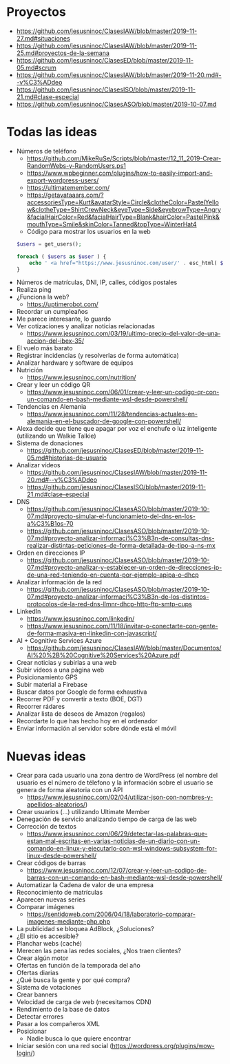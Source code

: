 # Proyectos

* https://github.com/jesusninoc/ClasesIAW/blob/master/2019-11-27.md#situaciones
* https://github.com/jesusninoc/ClasesIAW/blob/master/2019-11-25.md#proyectos-de-la-semana
* https://github.com/jesusninoc/ClasesED/blob/master/2019-11-05.md#scrum
* https://github.com/jesusninoc/ClasesIAW/blob/master/2019-11-20.md#--v%C3%ADdeo
* https://github.com/jesusninoc/ClasesISO/blob/master/2019-11-21.md#clase-especial
* https://github.com/jesusninoc/ClasesASO/blob/master/2019-10-07.md

# Todas las ideas
- Números de teléfono
  - https://github.com/MikeRuSe/Scripts/blob/master/12_11_2019-Crear-RandomWebs-y-RandomUsers.ps1
  - https://www.wpbeginner.com/plugins/how-to-easily-import-and-export-wordpress-users/
  - https://ultimatemember.com/
  - https://getavataaars.com/?accessoriesType=Kurt&avatarStyle=Circle&clotheColor=PastelYellow&clotheType=ShirtCrewNeck&eyeType=Side&eyebrowType=Angry&facialHairColor=Red&facialHairType=Blank&hairColor=PastelPink&mouthType=Smile&skinColor=Tanned&topType=WinterHat4
  - Código para mostrar los usuarios en la web
  ```PHP
  $users = get_users();

  foreach ( $users as $user ) {
      echo ' <a href="https://www.jesusninoc.com/user/' . esc_html( $user->display_name )  . '" target="_blank">' . esc_html( $user->display_name )  . '</a>';
  }
  ```
- Números de matrículas, DNI, IP, calles, códigos postales
- Realiza ping
- ¿Funciona la web?
  - https://uptimerobot.com/
- Recordar un cumpleaños
- Me parece interesante, lo guardo
- Ver cotizaciones y analizar noticias relacionadas
  - https://www.jesusninoc.com/03/19/ultimo-precio-del-valor-de-una-accion-del-ibex-35/
- El vuelo más barato
- Registrar incidencias (y resolverlas de forma automática)
- Analizar hardware y software de equipos
- Nutrición
  - https://www.jesusninoc.com/nutrition/
- Crear y leer un código QR
  - https://www.jesusninoc.com/06/01/crear-y-leer-un-codigo-qr-con-un-comando-en-bash-mediante-wsl-desde-powershell/
- Tendencias en Alemania
  - https://www.jesusninoc.com/11/28/tendencias-actuales-en-alemania-en-el-buscador-de-google-con-powershell/
- Alexa decide que tiene que apagar por voz el enchufe o luz inteligente (utilizando un Walkie Talkie)
- Sistema de donaciones
  - https://github.com/jesusninoc/ClasesED/blob/master/2019-11-05.md#historias-de-usuario
- Analizar vídeos
  - https://github.com/jesusninoc/ClasesIAW/blob/master/2019-11-20.md#--v%C3%ADdeo
  - https://github.com/jesusninoc/ClasesISO/blob/master/2019-11-21.md#clase-especial
- DNS
  - https://github.com/jesusninoc/ClasesASO/blob/master/2019-10-07.md#proyecto-simular-el-funcionamieto-del-dns-en-los-a%C3%B1os-70
  - https://github.com/jesusninoc/ClasesASO/blob/master/2019-10-07.md#proyecto-analizar-informaci%C3%B3n-de-consultas-dns-realizar-distintas-peticiones-de-forma-detallada-de-tipo-a-ns-mx
- Orden en direcciones IP
  - https://github.com/jesusninoc/ClasesASO/blob/master/2019-10-07.md#proyecto-analizar-y-establecer-un-orden-de-direcciones-ip-de-una-red-teniendo-en-cuenta-por-ejemplo-apipa-o-dhcp
- Analizar información de la red
  - https://github.com/jesusninoc/ClasesASO/blob/master/2019-10-07.md#proyecto-analizar-informaci%C3%B3n-de-los-distintos-protocolos-de-la-red-dns-llmnr-dhcp-http-ftp-smtp-cups
- LinkedIn
  - https://www.jesusninoc.com/linkedin/
  - https://www.jesusninoc.com/11/18/invitar-o-conectarte-con-gente-de-forma-masiva-en-linkedin-con-javascript/
- AI + Cognitive Services Azure
  - https://github.com/jesusninoc/ClasesIAW/blob/master/Documentos/AI%20%2B%20Cognitive%20Services%20Azure.pdf
- Crear noticias y subirlas a una web
- Subir vídeos a una página web
- Posicionamiento GPS
- Subir material a Firebase
- Buscar datos por Google de forma exhaustiva
- Recorrer PDF y convertir a texto (BOE, DGT)
- Recorrer rádares
- Analizar lista de deseos de Amazon (regalos)
- Recordarte lo que has hecho hoy en el ordenador
- Enviar información al servidor sobre dónde está el móvil

# Nuevas ideas
- Crear para cada usuario una zona dentro de WordPress (el nombre del usuario es el número de télefono y la información sobre el usuario se genera de forma aleatoria con un API
  - https://www.jesusninoc.com/02/04/utilizar-json-con-nombres-y-apellidos-aleatorios/)
- Crear usuarios (...) utilizando Ultimate Member
- Denegación de servicio analizando tiempo de carga de las web
- Corrección de textos
  - https://www.jesusninoc.com/06/29/detectar-las-palabras-que-estan-mal-escritas-en-varias-noticias-de-un-diario-con-un-comando-en-linux-y-ejecutarlo-con-wsl-windows-subsystem-for-linux-desde-powershell/
- Crear códigos de barras
  - https://www.jesusninoc.com/12/07/crear-y-leer-un-codigo-de-barras-con-un-comando-en-bash-mediante-wsl-desde-powershell/
- Automatizar la Cadena de valor de una empresa
- Reconocimiento de matrículas
- Aparecen nuevas series
- Comparar imágenes
  - https://sentidoweb.com/2006/04/18/laboratorio-comparar-imagenes-mediante-php.php
- La publicidad se bloquea AdBlock, ¿Soluciones?
- ¿El sitio es accesible?
- Planchar webs (caché)
- Merecen las pena las redes sociales, ¿Nos traen clientes?
- Crear algún motor
- Ofertas en función de la temporada del año
- Ofertas diarias
- ¿Qué busca la gente y por qué compra?
- Sistema de votaciones
- Crear banners
- Velocidad de carga de web (necesitamos CDN)
- Rendimiento de la base de datos
- Detectar errores
- Pasar a los compañeros XML
- Posicionar
  - Nadie busca lo que quiere encontrar
- Iniciar sesión con una red social (https://wordpress.org/plugins/wow-login/)
